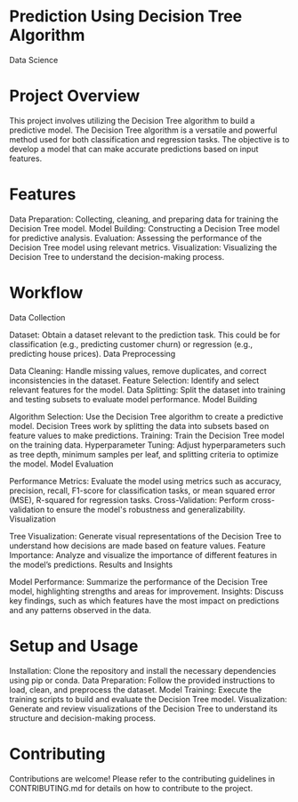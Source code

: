# Prediction Using Decision Tree Algorithm
Data Science
# Project Overview
This project involves utilizing the Decision Tree algorithm to build a predictive model. The Decision Tree algorithm is a versatile and powerful method used for both classification and regression tasks. The objective is to develop a model that can make accurate predictions based on input features.

# Features
Data Preparation: Collecting, cleaning, and preparing data for training the Decision Tree model.
Model Building: Constructing a Decision Tree model for predictive analysis.
Evaluation: Assessing the performance of the Decision Tree model using relevant metrics.
Visualization: Visualizing the Decision Tree to understand the decision-making process.
# Workflow
Data Collection

Dataset: Obtain a dataset relevant to the prediction task. This could be for classification (e.g., predicting customer churn) or regression (e.g., predicting house prices).
Data Preprocessing

Data Cleaning: Handle missing values, remove duplicates, and correct inconsistencies in the dataset.
Feature Selection: Identify and select relevant features for the model.
Data Splitting: Split the dataset into training and testing subsets to evaluate model performance.
Model Building

Algorithm Selection: Use the Decision Tree algorithm to create a predictive model. Decision Trees work by splitting the data into subsets based on feature values to make predictions.
Training: Train the Decision Tree model on the training data.
Hyperparameter Tuning: Adjust hyperparameters such as tree depth, minimum samples per leaf, and splitting criteria to optimize the model.
Model Evaluation

Performance Metrics: Evaluate the model using metrics such as accuracy, precision, recall, F1-score for classification tasks, or mean squared error (MSE), R-squared for regression tasks.
Cross-Validation: Perform cross-validation to ensure the model's robustness and generalizability.
Visualization

Tree Visualization: Generate visual representations of the Decision Tree to understand how decisions are made based on feature values.
Feature Importance: Analyze and visualize the importance of different features in the model’s predictions.
Results and Insights

Model Performance: Summarize the performance of the Decision Tree model, highlighting strengths and areas for improvement.
Insights: Discuss key findings, such as which features have the most impact on predictions and any patterns observed in the data.
# Setup and Usage
Installation: Clone the repository and install the necessary dependencies using pip or conda.
Data Preparation: Follow the provided instructions to load, clean, and preprocess the dataset.
Model Training: Execute the training scripts to build and evaluate the Decision Tree model.
Visualization: Generate and review visualizations of the Decision Tree to understand its structure and decision-making process.
# Contributing
Contributions are welcome! Please refer to the contributing guidelines in CONTRIBUTING.md for details on how to contribute to the project.

